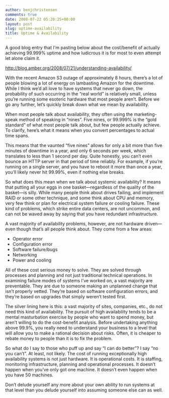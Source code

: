 ```yaml
---
author: benjchristensen
comments: true
date: 2008-07-22 05:20:25+00:00
layout: post
slug: uptime-availability
title: Uptime & Availability
---
```


A good blog entry that I'm pasting below about the cost/benefit of actually achieving 99.999% uptime and how ludicrous it is for most to even attempt let alone claim it.

http://blog.amber.org/2008/07/21/understanding-availability/

With the recent Amazon S3 outage of approximately 8 hours, there’s a lot of people blowing a lot of energy on lambasting Amazon for the downtime. While I think we’d all love to have systems that never go down, the probability of such occurring in the “real world” is relatively small, unless you’re running some esoteric hardware that most people aren’t. Before we go any further, let’s quickly break down what we mean by availability.

When most people talk about availability, they often using the marketing-speak method of speaking in “nines”. Five nines, or 99.999% is the “gold standard” of what most people talk about, but few people actually achieve. To clarify, here’s what it means when you convert percentages to actual time spans.

This means that the vaunted “five nines” allows for only a bit more than five minutes of downtime in a year, and only 6 seconds per week, which translates to less than 1 second per day. Quite honestly, you can’t even bounce an HTTP server in that period of time reliably. For example, if you’re running on a single server, and you have to reboot it more than once a year, you’ll likely never hit 99.99%, even if nothing else breaks.

So what does this mean when we talk about systemic availability? It means that putting all your eggs in one basket—regardless of the quality of the basket—is silly. While many people think about drives failing, and implement RAID or some other technique, and some think about CPU and memory, very few think or plan for electrical system failure or cooling failure. These kind of problems, which strike entire data centers, are not uncommon, and can not be waved away by saying that you have redundant infrastructure.

A vast majority of availability problems, however, are not hardware driven—even though that’s all people think about. They come from a few areas:

- Operator error
- Configuration error
- Software failure/bugs
- Networking
- Power and cooling

All of these cost serious money to solve. They are solved through processes and planning and not just traditional technical operations. In examining failure modes of systems I’ve worked on, a vast majority are preventable. They are due to someone making an unplanned change that isn’t properly vetted. They’re based on software configuration errors, and they’re based on upgrades that simply weren’t tested first.

The silver lining here is this: a vast majority of sites, companies, etc., do not need this kind of availability. The pursuit of high availability tends to be a mental masturbation exercise by people who want to spend money, but aren’t willing to do the cost-benefit analysis. Before undertaking anything above 99.9%, you really need to understand your business to a level that will allow you to make a rational decision about risks. Often, it is cheaper to rebate money to people than it is to fix the problem.

So what do I say to those who puff up and say “I can do better”? I say “no you can’t”. At least, not likely. The cost of running exceptionally high availability systems is not just hardware. It is operational costs. It is staffing, monitoring infrastructure, planning and operational processes. It doesn’t happen when you’ve only got one machine. It doesn’t even happen when you have 50 machines.

Don’t delude yourself any more about your own ability to run systems at that level than you delude yourself into assuming someone else can as well.

